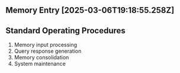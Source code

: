 

## Memory Entry [2025-03-06T19:18:55.258Z]

## Standard Operating Procedures

1. Memory input processing
2. Query response generation
3. Memory consolidation
4. System maintenance